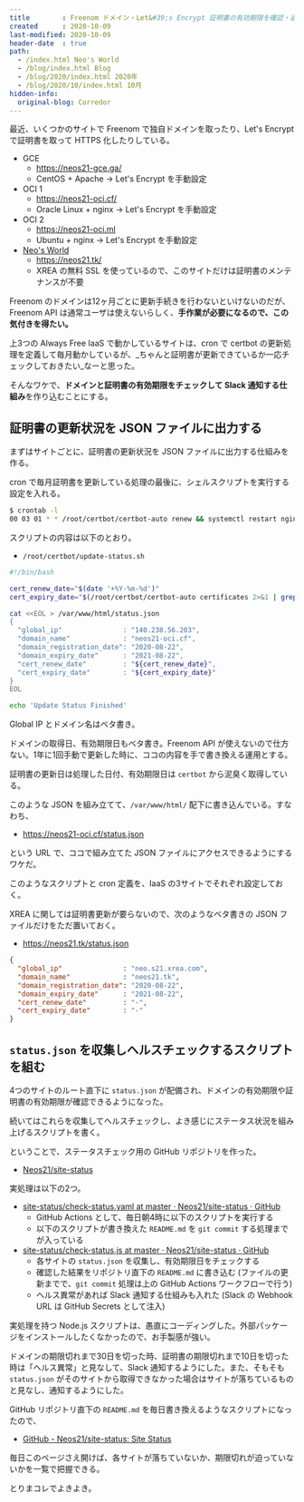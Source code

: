```yaml
---
title        : Freenom ドメイン・Let&#39;s Encrypt 証明書の有効期限を確認・通知する仕組みを作った
created      : 2020-10-09
last-modified: 2020-10-09
header-date  : true
path:
  - /index.html Neo's World
  - /blog/index.html Blog
  - /blog/2020/index.html 2020年
  - /blog/2020/10/index.html 10月
hidden-info:
  original-blog: Corredor
---
```


最近、いくつかのサイトで Freenom で独自ドメインを取ったり、Let's Encrypt で証明書を取って HTTPS 化したりしている。

- GCE
  - <https://neos21-gce.ga/>
  - CentOS + Apache → Let's Encrypt を手動設定
- OCI 1
  - <https://neos21-oci.cf/>
  - Oracle Linux + nginx → Let's Encrypt を手動設定
- OCI 2
  - <https://neos21-oci.ml>
  - Ubuntu + nginx → Let's Encrypt を手動設定
- [Neo's World](http://neo.s21.xrea.com/)
  - <https://neos21.tk/>
  - XREA の無料 SSL を使っているので、このサイトだけは証明書のメンテナンスが不要

Freenom のドメインは12ヶ月ごとに更新手続きを行わないといけないのだが、Freenom API は通常ユーザは使えないらしく、**手作業が必要になるので、この気付きを得たい。**

上3つの Always Free IaaS で動かしているサイトは、cron で certbot の更新処理を定義して毎月動かしているが、_ちゃんと証明書が更新できているか一応チェックしておきたい_なーと思った。

そんなワケで、**ドメインと証明書の有効期限をチェックして Slack 通知する仕組み**を作り込むことにする。

## 証明書の更新状況を JSON ファイルに出力する

まずはサイトごとに、証明書の更新状況を JSON ファイルに出力する仕組みを作る。

cron で毎月証明書を更新している処理の最後に、シェルスクリプトを実行する設定を入れる。

```bash
$ crontab -l
00 03 01 * * /root/certbot/certbot-auto renew && systemctl restart nginx && /root/certbot/update-status.sh
```

スクリプトの内容は以下のとおり。

- `/root/certbot/update-status.sh`

```bash
#!/bin/bash

cert_renew_date="$(date '+%Y-%m-%d')"
cert_expiry_date="$(/root/certbot/certbot-auto certificates 2>&1 | grep 'Expiry Date' | sed 's/^.*Date\: //' | sed 's/ .*$//')"

cat <<EOL > /var/www/html/status.json
{
  "global_ip"               : "140.238.56.203",
  "domain_name"             : "neos21-oci.cf",
  "domain_registration_date": "2020-08-22",
  "domain_expiry_date"      : "2021-08-22",
  "cert_renew_date"         : "${cert_renew_date}",
  "cert_expiry_date"        : "${cert_expiry_date}"
}
EOL

echo 'Update Status Finished'
```

Global IP とドメイン名はベタ書き。

ドメインの取得日、有効期限日もベタ書き。Freenom API が使えないので仕方ない。1年に1回手動で更新した時に、ココの内容を手で書き換える運用とする。

証明書の更新日は処理した日付、有効期限日は `certbot` から泥臭く取得している。

このような JSON を組み立てて、`/var/www/html/` 配下に書き込んでいる。すなわち、

- <https://neos21-oci.cf/status.json>

という URL で、ココで組み立てた JSON ファイルにアクセスできるようにするワケだ。

このようなスクリプトと cron 定義を、IaaS の3サイトでそれぞれ設定しておく。

XREA に関しては証明書更新が要らないので、次のようなベタ書きの JSON ファイルだけをただ置いておく。

- <https://neos21.tk/status.json>

```json
{
  "global_ip"               : "neo.s21.xrea.com",
  "domain_name"             : "neos21.tk",
  "domain_registration_date": "2020-08-22",
  "domain_expiry_date"      : "2021-08-22",
  "cert_renew_date"         : "-",
  "cert_expiry_date"        : "-"
}
```

## `status.json` を収集しヘルスチェックするスクリプトを組む

4つのサイトのルート直下に `status.json` が配備され、ドメインの有効期限や証明書の有効期限が確認できるようになった。

続いてはこれらを収集してヘルスチェックし、よき感じにステータス状況を組み上げるスクリプトを書く。

ということで、ステータスチェック用の GitHub リポジトリを作った。

- [Neos21/site-status](https://github.com/Neos21/site-status)

実処理は以下の2つ。

- [site-status/check-status.yaml at master · Neos21/site-status · GitHub](https://github.com/Neos21/site-status/blob/master/.github/workflows/check-status.yaml)
  - GitHub Actions として、毎日朝4時に以下のスクリプトを実行する
  - 以下のスクリプトが書き換えた `README.md` を `git commit` する処理までが入っている
- [site-status/check-status.js at master · Neos21/site-status · GitHub](https://github.com/Neos21/site-status/blob/master/.github/workflows/check-status.js)
  - 各サイトの `status.json` を収集し、有効期限日をチェックする
  - 確認した結果をリポジトリ直下の `README.md` に書き込む (ファイルの更新までで、`git commit` 処理は上の GitHub Actions ワークフローで行う)
  - ヘルス異常があれば Slack 通知する仕組みも入れた (Slack の Webhook URL は GitHub Secrets として注入)

実処理を持つ Node.js スクリプトは、愚直にコーディングした。外部パッケージをインストールしたくなかったので、お手製感が強い。

ドメインの期限切れまで30日を切った時、証明書の期限切れまで10日を切った時は「ヘルス異常」と見なして、Slack 通知するようにした。また、そもそも `status.json` がそのサイトから取得できなかった場合はサイトが落ちているものと見なし、通知するようにした。

GitHub リポジトリ直下の `README.md` を毎日書き換えるようなスクリプトになったので、

- [GitHub - Neos21/site-status: Site Status](https://github.com/Neos21/site-status)

毎日このページさえ開けば、各サイトが落ちていないか、期限切れが迫っていないかを一覧で把握できる。

とりまコレでよきよき。
